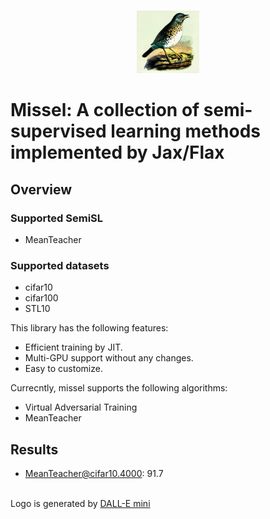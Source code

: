 <p align="center">
    <br>
    <img src="./figures/logo.png" height="100" width="100"/>
    <br>
</p>

# Missel: A collection of semi-supervised learning methods implemented by Jax/Flax

<!-- <h1 align="center">Missel</h1>
<h3 align="center">A collection of semi-supervised learning implemented by JAX/Flax</h3> -->

## Overview

### Supported SemiSL
- MeanTeacher

### Supported datasets

- cifar10
- cifar100
- STL10

This library has the following features:

- Efficient training by JIT.
- Multi-GPU support without any changes.
- Easy to customize.

Currecntly, missel supports the following algorithms:
- Virtual Adversarial Training
- MeanTeacher

## Results

- MeanTeacher@cifar10.4000: 91.7

<br>

<footer>
Logo is generated by <a target="_blank" href="https://huggingface.co/spaces/dalle-mini/dalle-mini">DALL-E mini</a>
</footer>